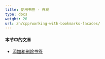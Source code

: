 ```yaml
---
title: 使用书签 - 外观
type: docs
weight: 20
url: zh/cpp/working-with-bookmarks-facades/
---
```


#### **本节中的文章**

- [添加和删除书签](/pdf/cpp/add-and-delete-bookmarks/)
```